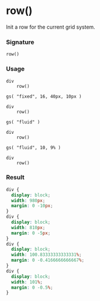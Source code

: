 # row()

Init a row for the current grid system.

### Signature

`row()`

### Usage

```stylus
div
    row()

gs( "fixed", 16, 40px, 10px )

div
    row()

gs( "fluid" )

div
    row()

gs( "fluid", 10, 9% )

div
    row()
```

### Result

```css
div {
  display: block;
  width: 980px;
  margin: 0 -10px;
}
div {
  display: block;
  width: 810px;
  margin: 0 -5px;
}
div {
  display: block;
  width: 100.83333333333331%;
  margin: 0 -0.4166666666667%;
}
div {
  display: block;
  width: 101%;
  margin: 0 -0.5%;
}
```

